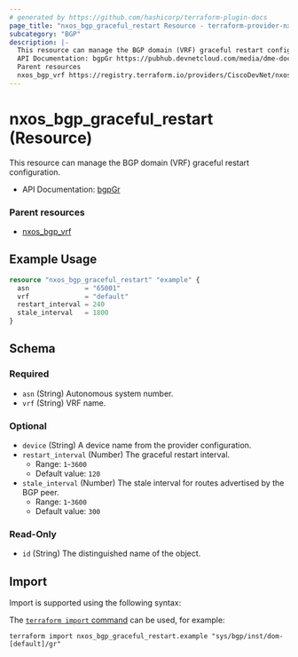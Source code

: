 ```yaml
---
# generated by https://github.com/hashicorp/terraform-plugin-docs
page_title: "nxos_bgp_graceful_restart Resource - terraform-provider-nxos"
subcategory: "BGP"
description: |-
  This resource can manage the BGP domain (VRF) graceful restart configuration.
  API Documentation: bgpGr https://pubhub.devnetcloud.com/media/dme-docs-10-2-2/docs/Routing%20and%20Forwarding/bgp:Gr/
  Parent resources
  nxos_bgp_vrf https://registry.terraform.io/providers/CiscoDevNet/nxos/latest/docs/resources/bgp_vrf
---
```


# nxos_bgp_graceful_restart (Resource)

This resource can manage the BGP domain (VRF) graceful restart configuration.

- API Documentation: [bgpGr](https://pubhub.devnetcloud.com/media/dme-docs-10-2-2/docs/Routing%20and%20Forwarding/bgp:Gr/)

### Parent resources

- [nxos_bgp_vrf](https://registry.terraform.io/providers/CiscoDevNet/nxos/latest/docs/resources/bgp_vrf)

## Example Usage

```terraform
resource "nxos_bgp_graceful_restart" "example" {
  asn              = "65001"
  vrf              = "default"
  restart_interval = 240
  stale_interval   = 1800
}
```

<!-- schema generated by tfplugindocs -->
## Schema

### Required

- `asn` (String) Autonomous system number.
- `vrf` (String) VRF name.

### Optional

- `device` (String) A device name from the provider configuration.
- `restart_interval` (Number) The graceful restart interval.
  - Range: `1`-`3600`
  - Default value: `120`
- `stale_interval` (Number) The stale interval for routes advertised by the BGP peer.
  - Range: `1`-`3600`
  - Default value: `300`

### Read-Only

- `id` (String) The distinguished name of the object.

## Import

Import is supported using the following syntax:

The [`terraform import` command](https://developer.hashicorp.com/terraform/cli/commands/import) can be used, for example:

```shell
terraform import nxos_bgp_graceful_restart.example "sys/bgp/inst/dom-[default]/gr"
```

